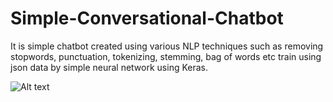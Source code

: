 # Simple-Conversational-Chatbot
It is simple chatbot created using various NLP techniques such as removing stopwords, punctuation, tokenizing, stemming, bag of words etc train using json data by simple neural network using Keras. 

![Alt text](https://github.com/sids07/Simple-Conversational-Chatbot/tree/master/output/op.png "Conversation with bot named Sid")
